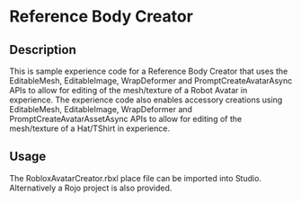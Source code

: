 # Reference Body Creator
## Description
This is sample experience code for a Reference Body Creator that uses the EditableMesh, EditableImage, WrapDeformer and PromptCreateAvatarAsync APIs to allow for editing of the mesh/texture of a Robot Avatar in experience.
The experience code also enables accessory creations using EditableMesh, EditableImage, WrapDeformer and PromptCreateAvatarAssetAsync APIs to allow for editing of the mesh/texture of a Hat/TShirt in experience.

## Usage

The RobloxAvatarCreator.rbxl place file can be imported into Studio. Alternatively a Rojo project is also provided.

